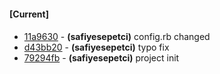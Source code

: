 
#### [Current]

#### 
 * [11a9630](../../commit/11a9630) - __(safiyesepetci)__ config.rb changed
 * [d43bb20](../../commit/d43bb20) - __(safiyesepetci)__ typo fix
 * [79294fb](../../commit/79294fb) - __(safiyesepetci)__ project init
